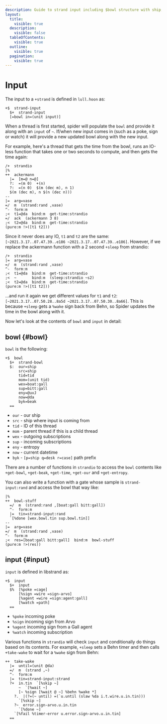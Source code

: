 ```yaml
---
description: Guide to strand input including $bowl structure with ship, timing, and subscription data, input types (pokes, signs, agent communication), and accessing input data within thread execution.
layout:
  title:
    visible: true
  description:
    visible: false
  tableOfContents:
    visible: true
  outline:
    visible: true
  pagination:
    visible: true
---
```



# Input

The input to a `+strand` is defined in `lull.hoon` as:

```hoon
+$  strand-input
  $+  strand-input
  [=bowl in=(unit input)]
```

When a thread is first started, spider will populate the `bowl` and provide it along with an `input` of `~`. If/when new input comes in (such as a poke, sign or watch) it will provide a new updated bowl along with the new input.

For example, here's a thread that gets the time from the bowl, runs an IO-less function that takes one or two seconds to compute, and then gets the time again:

```hoon
/+  strandio
|%
++  ackermann
  |=  [m=@ n=@]
  ?:  =(m 0)  +(n)
  ?:  =(n 0)  $(m (dec m), n 1)
  $(m (dec m), n $(n (dec n)))
--
|=  arg=vase
=/  m  (strand:rand ,vase)
^-  form:m
;<  t1=@da  bind:m  get-time:strandio
=/  ack  (ackermann 3 8)
;<  t2=@da  bind:m  get-time:strandio
(pure:m !>([t1 t2]))
```

Since it never does any IO, `t1` and `t2` are the same: `[~2021.3.17..07.47.39..e186 ~2021.3.17..07.47.39..e186]`. However, if we replace the ackermann function with a 2 second `+sleep` from strandio:

```hoon
/+  strandio
|=  arg=vase
=/  m  (strand:rand ,vase)
^-  form:m
;<  t1=@da  bind:m  get-time:strandio
;<  ~       bind:m  (sleep:strandio ~s2)
;<  t2=@da  bind:m  get-time:strandio
(pure:m !>([t1 t2]))
```

...and run it again we get different values for `t1` and `t2`: `[~2021.3.17..07.50.28..8a5d ~2021.3.17..07.50.30..8a66]`. This is because `+sleep` gets a `%wake` sign back from Behn, so Spider updates the time in the bowl along with it.

Now let's look at the contents of `bowl` and `input` in detail:

## bowl {#bowl}

`bowl` is the following:

```hoon
+$  bowl
  $+  strand-bowl
  $:  our=ship
      src=ship
      tid=tid
      mom=(unit tid)
      wex=boat:gall
      sup=bitt:gall
      eny=@uvJ
      now=@da
      byk=beak
  ==
```

- `our` - our ship
- `src` - ship where input is coming from
- `tid` - ID of this thread
- `mom` - parent thread if this is a child thread
- `wex` - outgoing subscriptions
- `sup` - incoming subscriptions
- `eny` - entropy
- `now` - current datetime
- `byk` - `[p=ship q=desk r=case]` path prefix

There are a number of functions in `strandio` to access the `bowl` contents like `+get-bowl`, `+get-beak`, `+get-time`, `+get-our` and `+get-entropy`.

You can also write a function with a gate whose sample is `strand-input:rand` and access the bowl that way like:

```hoon
|%
++  bowl-stuff
  =/  m  (strand:rand ,[boat:gall bitt:gall])
  ^-  form:m
  |=  tin=strand-input:rand
  `[%done [wex.bowl.tin sup.bowl.tin]]
--
|=  arg=vase
=/  m  (strand:rand ,vase)
^-  form:m
;<  res=[boat:gall bitt:gall]  bind:m  bowl-stuff
(pure:m !>(res))
```

## input {#input}

`input` is defined in libstrand as:

```hoon
+$  input
  $+  input
  $%  [%poke =cage]
      [%sign =wire =sign-arvo]
      [%agent =wire =sign:agent:gall]
      [%watch =path]
  ==
```

- `%poke` incoming poke
- `%sign` incoming sign from Arvo
- `%agent` incoming sign from a Gall agent
- `%watch` incoming subscription

Various functions in `strandio` will check `input` and conditionally do things based on its contents. For example, `+sleep` sets a Behn timer and then calls `+take-wake` to wait for a `%wake` sign from Behn:

```hoon
++  take-wake
  |=  until=(unit @da)
  =/  m  (strand ,~)
  ^-  form:m
  |=  tin=strand-input:strand
  ?+  in.tin  `[%skip ~]
      ~  `[%wait ~]
      [~ %sign [%wait @ ~] %behn %wake *]
    ?.  |(?=(~ until) =(`u.until (slaw %da i.t.wire.u.in.tin)))
      `[%skip ~]
    ?~  error.sign-arvo.u.in.tin
      `[%done ~]
    `[%fail %timer-error u.error.sign-arvo.u.in.tin]
  ==
```
